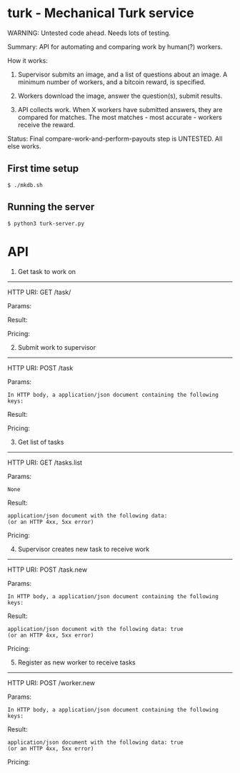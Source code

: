 
turk - Mechanical Turk service
==============================

WARNING:  Untested code ahead.  Needs lots of testing.

Summary:  API for automating and comparing work by human(?) workers.

How it works:

1. Supervisor submits an image, and a list of questions about an image.  A
minimum number of workers, and a bitcoin reward, is specified.

2. Workers download the image, answer the question(s), submit results.

3. API collects work.  When X workers have submitted answers, they are
compared for matches.  The most matches - most accurate - workers receive
the reward.


Status:  Final compare-work-and-perform-payouts step is UNTESTED.  All else works.


First time setup
----------------

	$ ./mkdb.sh

Running the server
------------------

	$ python3 turk-server.py



API
===

1. Get task to work on
----------------------

HTTP URI: GET /task/<id>

Params:


Result:


Pricing:




2. Submit work to supervisor
----------------------------
HTTP URI: POST /task

Params:

	In HTTP body, a application/json document containing the following keys:


Result:


Pricing:




3. Get list of tasks
----------------------

HTTP URI: GET /tasks.list

Params:

	None

Result:

	application/json document with the following data:
	(or an HTTP 4xx, 5xx error)

Pricing:




4. Supervisor creates new task to receive work
----------------------------------------------

HTTP URI: POST /task.new

Params:

	In HTTP body, a application/json document containing the following keys:


Result:

	application/json document with the following data: true
	(or an HTTP 4xx, 5xx error)

Pricing:


5. Register as new worker to receive tasks
------------------------------------------

HTTP URI: POST /worker.new

Params:

	In HTTP body, a application/json document containing the following keys:


Result:

	application/json document with the following data: true
	(or an HTTP 4xx, 5xx error)

Pricing:



